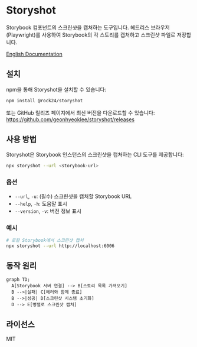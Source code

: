# Storyshot

Storybook 컴포넌트의 스크린샷을 캡처하는 도구입니다. 헤드리스 브라우저(Playwright)를 사용하여 Storybook의 각 스토리를 캡처하고 스크린샷 파일로 저장합니다.

[English Documentation](./README.md)

## 설치

npm을 통해 Storyshot을 설치할 수 있습니다:

```bash
npm install @rock24/storyshot
```

또는 GitHub 릴리즈 페이지에서 최신 버전을 다운로드할 수 있습니다:
https://github.com/geonhyeoklee/storyshot/releases

## 사용 방법

Storyshot은 Storybook 인스턴스의 스크린샷을 캡처하는 CLI 도구를 제공합니다:

```bash
npx storyshot --url <storybook-url>
```

### 옵션

- `--url`, `-u`: (필수) 스크린샷을 캡처할 Storybook URL
- `--help`, `-h`: 도움말 표시
- `--version`, `-v`: 버전 정보 표시

### 예시

```bash
# 로컬 Storybook에서 스크린샷 캡처
npx storyshot --url http://localhost:6006
```

## 동작 원리

```mermaid
graph TD;
  A[Storybook 서버 연결] --> B[스토리 목록 가져오기]
  B -->|실패| C[에러와 함께 종료]
  B -->|성공| D[스크린샷 시스템 초기화]
  D --> E[병렬로 스크린샷 캡처]
```

## 라이선스

MIT
